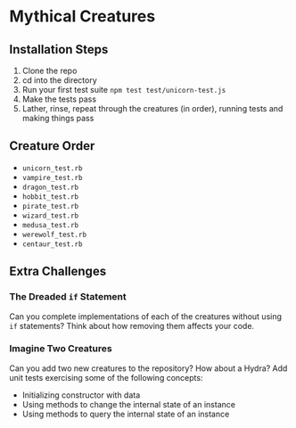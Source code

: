 # Mythical Creatures

## Installation Steps

1. Clone the repo
2. cd into the directory
3. Run your first test suite ```npm test test/unicorn-test.js```
4. Make the tests pass
5. Lather, rinse, repeat through the creatures (in order), running tests and making things pass

## Creature Order

* `unicorn_test.rb`
* `vampire_test.rb`
* `dragon_test.rb`
* `hobbit_test.rb`
* `pirate_test.rb`
* `wizard_test.rb`
* `medusa_test.rb`
* `werewolf_test.rb`
* `centaur_test.rb`

## Extra Challenges

### The Dreaded `if` Statement

Can you complete implementations of each of the creatures without using `if`
statements? Think about how removing them affects your code.

### Imagine Two Creatures

Can you add two new creatures to the repository? How about a Hydra? Add unit
tests exercising some of the following concepts:

* Initializing constructor with data
* Using methods to change the internal state of an instance
* Using methods to query the internal state of an instance